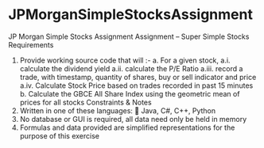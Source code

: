 # JPMorganSimpleStocksAssignment
JP Morgan Simple Stocks Assignment
Assignment – Super Simple Stocks
Requirements
1. Provide working source code that will :-
a. For a given stock,
a.i. calculate the dividend yield
a.ii. calculate the P/E Ratio
a.iii. record a trade, with timestamp, quantity of shares, buy or sell indicator and
price
a.iv. Calculate Stock Price based on trades recorded in past 15 minutes
b. Calculate the GBCE All Share Index using the geometric mean of prices for all stocks
Constraints & Notes
1. Written in one of these languages:
 Java, C#, C++, Python
2. No database or GUI is required, all data need only be held in memory
3. Formulas and data provided are simplified representations for the purpose of this exercise
